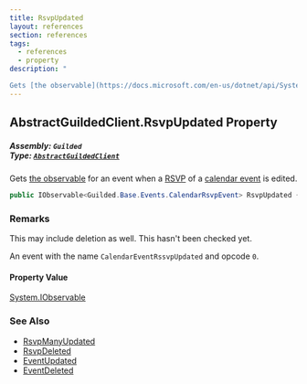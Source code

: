 ```yaml
---
title: RsvpUpdated
layout: references
section: references
tags:
  - references
  - property
description: "

Gets [the observable](https://docs.microsoft.com/en-us/dotnet/api/System.IObservable-1 'System.IObservable`1') for an event when a [RSVP](CalendarRsvp 'Guilded.Base.Content.CalendarRsvp') of a [calendar event](CalendarEvent 'Guilded.Base.Content.CalendarEvent') is edited."
---
```


## AbstractGuildedClient.RsvpUpdated Property
##### **Assembly:** `Guilded`<br/>**Type:** [`AbstractGuildedClient`](AbstractGuildedClient 'Guilded.AbstractGuildedClient')

Gets [the observable](https://docs.microsoft.com/en-us/dotnet/api/System.IObservable-1 'System.IObservable`1') for an event when a [RSVP](CalendarRsvp 'Guilded.Base.Content.CalendarRsvp') of a [calendar event](CalendarEvent 'Guilded.Base.Content.CalendarEvent') is edited.

```csharp
public IObservable<Guilded.Base.Events.CalendarRsvpEvent> RsvpUpdated { get; }
```

### Remarks
  
This may include deletion as well. This hasn't been checked yet.  
  
An event with the name `CalendarEventRssvpUpdated` and opcode `0`.

#### Property Value
[System.IObservable](https://docs.microsoft.com/en-us/dotnet/api/System.IObservable 'System.IObservable')

### See Also
- [RsvpManyUpdated](AbstractGuildedClient.RsvpManyUpdated 'Guilded.AbstractGuildedClient.RsvpManyUpdated')
- [RsvpDeleted](AbstractGuildedClient.RsvpDeleted 'Guilded.AbstractGuildedClient.RsvpDeleted')
- [EventUpdated](AbstractGuildedClient.EventUpdated 'Guilded.AbstractGuildedClient.EventUpdated')
- [EventDeleted](AbstractGuildedClient.EventDeleted 'Guilded.AbstractGuildedClient.EventDeleted')